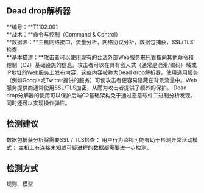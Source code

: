 ## Dead drop解析器  
**编号：**T1102.001  
**战术：**命令与控制（Command & Control）  
**数据源：**主机网络接口，流量分析，网络协议分析，数据包捕获，SSL/TLS检查  
**基本描述：**攻击者可以使用现有的合法外部Web服务来托管指向其他命令和控制（C2）基础设施的信息。攻击者可以在具有嵌入式（通常是混淆/编码）域或IP地址的Web服务上发布内容，这些内容被称为Dead drop解析器。使用通用服务（例如Google或Twitter提供的服务）可使攻击者更容易隐藏在背景流量中。Web服务提供商通常使用SSL/TLS加密，从而为攻击者提供了额外的保护。
Dead drop分解器的使用可以保护后端C2基础架构免于通过恶意软件二进制分析发现，同时还可以实现操作弹性。  
## 检测建议  
数据包捕获分析将需要SSL / TLS检查；
用户行为监视可能有助于检测异常活动模式；
主机上有连接未知或可疑进程的数据都需要进一步检测。  
## 检测方式  
规则、模型